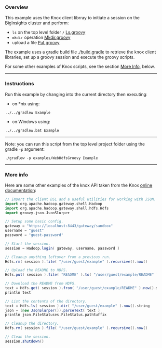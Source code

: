 ### Overview

This example uses the Knox client librray to initiate a session on the BigInsights cluster and perform:

 - `ls` on the top level folder `/` [Ls.groovy](./Ls.groovy)
 - `mkdir` operation [Mkdir.groovy](./Mkdir.groovy)
 - upload a file [Put.groovy](./Put.groovy)

The example uses a gradle build file [./build.gradle](./build.gradle) to retrieve the knox client libraries, set up a groovy session and execute the groovy scripts.

For some other examples of Knox scripts, see the section [More Info](#more-info), below.

*********************************************************************

### Instructions

Run this example by changing into the current directory then executing:

- on *nix using:

```
../../gradlew Example
```

- on Windows using:

```
../../gradlew.bat Example
```

*********************************************************************

Note: you can run this script from the top level project folder using the gradle `-p` argument:

```
./gradlew -p examples/WebHdfsGroovy Example
```

*********************************************************************

### More info

Here are some other examples of the knox API taken from the Knox [online documentation](http://knox.apache.org/books/knox-0-6-0/user-guide.html#WebHDFS):

```groovy
// Import the client DSL and a useful utilities for working with JSON.
import org.apache.hadoop.gateway.shell.Hadoop
import org.apache.hadoop.gateway.shell.hdfs.Hdfs
import groovy.json.JsonSlurper

// Setup some basic config.
gateway = "https://localhost:8443/gateway/sandbox"
username = "guest"
password = "guest-password"

// Start the session.
session = Hadoop.login( gateway, username, password )

// Cleanup anything leftover from a previous run.
Hdfs.rm( session ).file( "/user/guest/example" ).recursive().now()

// Upload the README to HDFS.
Hdfs.put( session ).file( "README" ).to( "/user/guest/example/README" ).now()

// Download the README from HDFS.
text = Hdfs.get( session ).from( "/user/guest/example/README" ).now().string
println text

// List the contents of the directory.
text = Hdfs.ls( session ).dir( "/user/guest/example" ).now().string
json = (new JsonSlurper()).parseText( text )
println json.FileStatuses.FileStatus.pathSuffix

// Cleanup the directory.
Hdfs.rm( session ).file( "/user/guest/example" ).recursive().now()

// Clean the session.
session.shutdown()
```

